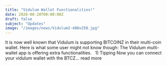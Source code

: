 ```yaml
---
title: "Vidulum Wallet Functionalities!"
date: 2020-08-28T00:00:00Z
draft: false
subject: "Updates"
image: "/images/news/Vidulum2-400x250.jpg"
---
```


It is now well known that Vidulum is supporting BITCOINZ in their multi-coin wallet. Here is what some user might not know though: The Vidulum multi-wallet app is offering extra functionalities.   1) Tipping Now you can connect your vidulum wallet with the BTCZ...
read more
